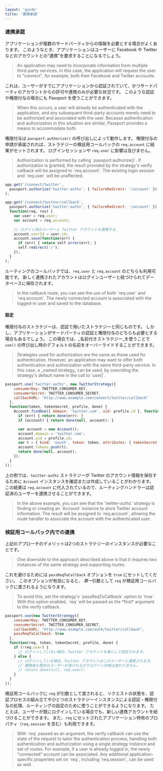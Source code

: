 ```yaml
---
layout: 'guide'
title: '連携承認'
---
```


### 連携承認

アプリケーションが複数のサードパーティからの情報を必要とする場合がよくあります。
このようなとき、アプリケーションはユーザーに Facebook や Twitter などのアカウントとの“連携”を要求することになるでしょう。

<blockquote class="original">
An application may need to incorporate information from multiple third-party
services.  In this case, the application will request the user to "connect", for
example, both their Facebook and Twitter accounts.
</blockquote>

これは、ユーザーがすでにアプリケーションから認証されていて、かつサードパーティのアカウントからの許可や連携のみが必要な状況です。
このような認証や権限付与の場合にも Passport を使うことができます。

<blockquote class="original">
When this occurs, a user will already be authenticated with the application, and
any subsequent third-party accounts merely need to be authorized and associated
with the user.  Because authentication and authorization in this situation are
similar, Passport provides a means to accommodate both.
</blockquote>

権限付与は `passport.authorize()` の呼び出しによって動作します。
権限付与の申請が承諾されれば、ストラテジーの検証用コールバックの `req.account` に結果がセットされます。
ログインセッションや `req.user` に影響は及びません。

<blockquote class="original">
Authorization is performed by calling `passport.authorize()`.  If authorization
is granted, the result provided by the strategy's verify callback will be
assigned to `req.account`.  The existing login session and `req.user` will be
unaffected.
</blockquote>

```javascript
app.get('/connect/twitter',
  passport.authorize('twitter-authz', { failureRedirect: '/account' })
);

app.get('/connect/twitter/callback',
  passport.authorize('twitter-authz', { failureRedirect: '/account' }),
  function(req, res) {
    var user = req.user;
    var account = req.account;
    
    // ログイン済のユーザーと Twitter アカウントを連携する。
    account.userId = user.id;
    account.save(function(err) {
      if (err) { return self.error(err); }
      self.redirect('/');
    });
  }
);
```

ルーティングのコールバックでは、`req.user` と `req.account` のどちらも利用可能です。
新しく連携されたアカウントはログインユーザーと紐づけられてデータベースに保存されます。

<blockquote class="original">
In the callback route, you can see the use of both `req.user` and `req.account`.
The newly connected account is associated with the logged-in user and saved to
the database.
</blockquote>

#### 設定

権限付与のストラテジーは、認証で用いたストラテジーと同じものです。
しかし、アプリケーションがサードパーティの認証と権限付与のどちらも必要とする場合もあるでしょう。
この場合では、_名前付きストラテジー_を使うことで `use()` の呼び出し時のデフォルトの名前をオーバーライドすることができます。

<blockquote class="original">
Strategies used for authorization are the same as those used for authentication.
However, an application may want to offer both authentication and authorization
with the same third-party service.  In this case, a _named strategy_ can be
used, by overriding the strategy's default name in the call to `use()`.
</blockquote>

```javascript
passport.use('twitter-authz', new TwitterStrategy({
    consumerKey: TWITTER_CONSUMER_KEY,
    consumerSecret: TWITTER_CONSUMER_SECRET,
    callbackURL: "http://www.example.com/connect/twitter/callback"
  },
  function(token, tokenSecret, profile, done) {
    Account.findOne({ domain: 'twitter.com', uid: profile.id }, function(err, account) {
      if (err) { return done(err); }
      if (account) { return done(null, account); }

      var account = new Account();
      account.domain = 'twitter.com';
      account.uid = profile.id;
      var t = { kind: 'oauth', token: token, attributes: { tokenSecret: tokenSecret } };
      account.tokens.push(t);
      return done(null, account);
    });
  }
));
```

上の例では、`twitter-authz` ストラテジーが Twitter のアカウント情報を保存するために `Account` インスタンスを確認または作成していることがわかります。
この結果は `req.account` に代入されているので、ルーティングハンドラーは認証済のユーザーを連携させることができます。

<blockquote class="original">
In the above example, you can see that the `twitter-authz` strategy is finding
or creating an `Account` instance to store Twitter account information.  The
result will be assigned to `req.account`, allowing the route handler to
associate the account with the authenticated user.
</blockquote>

### 検証用コールバック内での連携

上記のアプローチのデメリットは2つのストラテジーのインスタンスが必要なことです。

<blockquote class="original">
One downside to the approach described above is that it requires two instances
of the same strategy and supporting routes.
</blockquote>

これを避けるためには `passReqToCallback` オプションを `true` にセットしてください。
このオプションが有効になると、 *第一*引数として `req` が検証用コールバックに渡されるようになります。

<blockquote class="original">
To avoid this, set the strategy's `passReqToCallback` option to `true`.  With
this option enabled, `req` will be passed as the *first* argument to the verify
callback.
</blockquote>

```javascript
passport.use(new TwitterStrategy({
    consumerKey: TWITTER_CONSUMER_KEY,
    consumerSecret: TWITTER_CONSUMER_SECRET,
    callbackURL: "http://www.example.com/auth/twitter/callback",
    passReqToCallback: true
  },
  function(req, token, tokenSecret, profile, done) {
    if (!req.user) {
	  // ログインしていない場合。Twitter アカウントを基にして認証されます。
    } else {
      // ログインしている場合。Twitter アカウントはこのユーザーと連携されます。
      // 連携後も既存のユーザーが渡されるのでログイン状態は変わりません。
      // return done(null, req.user);
    }
  }
));
```

検証用コールバックに `req` が引数として渡されると、リクエストの状態を、認証プロセスの組み立てやひとつのストラテジーインスタンスによる認証・権限付与の処理、ルーティングの設定のために使うことができるようになります。
たとえば、ユーザーが既にログインしている場合でも、新しい連携アカウントを紐づけることができます。
また、`req` にセットされたアプリケーション特有のプロパティ（`req.session` を含む）も利用できます。

<blockquote class="original">
With `req` passed as an argument, the verify callback can use the state of the
request to tailor the authentication process, handling both authentication and
authorization using a single strategy instance and set of routes.  For
example, if a user is already logged in, the newly "connected" account can be
associated.  Any additional application-specific properties set on `req`,
including `req.session`, can be used as well.
</blockquote>
